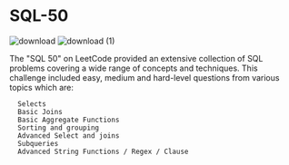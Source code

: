 # SQL-50

![download](https://github.com/Deba951/SQL-50/assets/83878346/5cfcee91-69c2-4cf2-89cd-8c477d509c06)
![download (1)](https://github.com/Deba951/SQL-50/assets/83878346/e45f16ed-1ae8-4f08-b552-a12226839344)



The "SQL 50" on LeetCode provided an extensive collection of SQL problems covering a wide range of concepts and techniques. 
This challenge included easy, medium and hard-level questions from various topics which are:

  ```
    Selects
    Basic Joins
    Basic Aggregate Functions
    Sorting and grouping
    Advanced Select and joins
    Subqueries
    Advanced String Functions / Regex / Clause
  ```
